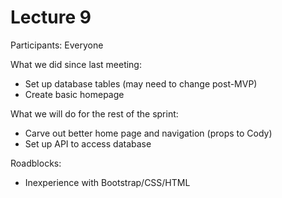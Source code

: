 # Lecture 9

Participants: Everyone

What we did since last meeting:
- Set up database tables (may need to change post-MVP)
- Create basic homepage 

What we will do for the rest of the sprint:
- Carve out better home page and navigation (props to Cody)
- Set up API to access database

Roadblocks:
- Inexperience with Bootstrap/CSS/HTML
